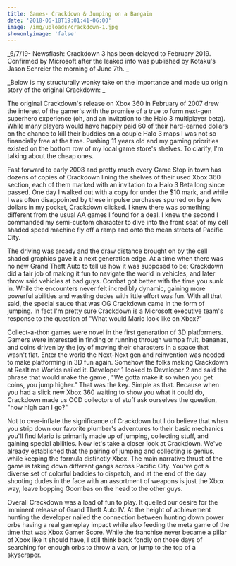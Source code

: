 ```yaml
---
title: Games- Crackdown & Jumping on a Bargain
date: '2018-06-18T19:01:41-06:00'
image: /img/uploads/crackdown-1.jpg
showonlyimage: 'false'
---
```

_6/7/19- Newsflash: Crackdown 3 has been delayed to February 2019. Confirmed by Microsoft after the leaked info was published by Kotaku's Jason Schreier the morning of June 7th. 
_

_Below is my structurally wonky take on the importance and made up origin story of the original Crackdown: 
_

The original Crackdown's release on Xbox 360 in February of 2007 drew the interest of the gamer's with the promise of a true to form next-gen superhero experience (oh, and an invitation to the Halo 3 multiplayer beta). While many players would have happily paid 60 of their hard-earned dollars on the chance to kill their buddies on a couple Halo 3 maps I was not so financially free at the time. Pushing 11 years old and my gaming priorities existed on the bottom row of my local game store's shelves. To clarify, I'm talking about the cheap ones.  

Fast forward to early 2008 and pretty much every Game Stop in town has dozens of copies of Crackdown lining the shelves of their used Xbox 360 section, each of them marked with an invitation to a Halo 3 Beta long since passed. One day I walked out with a copy for under the $10 mark, and while I was often disappointed by these impulse purchases spurred on by a few dollars in my pocket, Crackdown clicked. I knew there was something different from the usual AA games I found for a deal. I knew the second I commanded my semi-custom character to dive into the front seat of my cell shaded speed machine fly off a ramp and onto the mean streets of Pacific City. 

The driving was arcady and the draw distance brought on by the cell shaded graphics gave it a next generation edge. At a time when there was no new Grand Theft Auto to tell us how it was supposed to be; Crackdown did a fair job of making it fun to navigate the world in vehicles, and later throw said vehicles at bad guys. Combat got better with the time you sunk in. While the encounters never felt incredibly dynamic, gaining more powerful abilities and wasting dudes with little effort was fun. With all that said, the special sauce that was OG Crackdown came in the form of jumping. In fact I'm pretty sure Crackdown is a Microsoft executive team's response to the question of "What would Mario look like on Xbox?" 

Collect-a-thon games were novel in the first generation of 3D platformers. Gamers were interested in finding or running through wumpa fruit, bananas, and coins driven by the joy of moving their characters in a space that wasn't flat. Enter the world the Next-Next gen and reinvention was needed to make platforming in 3D fun again. Somehow the folks making Crackdown at Realtime Worlds nailed it. Developer 1 looked to Developer 2 and said the phrase that would make the game , "We gotta make it so when you get coins, you jump higher." That was the key. Simple as that. Because when you had a slick new Xbox 360 waiting to show you what it could do, Crackdown made us OCD collectors of stuff ask ourselves the question, "how high can I go?" 

Not to over-inflate the significance of Crackdown but I do believe that when you strip down our favorite plumber's adventures to their basic mechanics you'll find Mario is primarily made up of jumping, collecting stuff, and gaining special abilities. Now let's take a closer look at Crackdown. We've already established that the pairing of jumping and collecting is genius, while keeping the formula distinctly Xbox. The main narrative thrust of the game is taking down different gangs across Pacific City. You've got a diverse set of colorful baddies to dispatch, and at the end of the day shooting dudes in the face with an assortment of weapons is just the Xbox way, leave bopping Goombas on the head to the other guys. 

Overall Crackdown was a load of fun to play. It quelled our desire for the imminent release of Grand Theft Auto IV. At the height of achievement hunting the developer nailed the connection between hunting down power orbs having a real gameplay impact while also feeding the meta game of the time that was Xbox Gamer Score. While the franchise never became a pillar of Xbox like it should have, I still think back fondly on those days of searching for enough orbs to throw a van, or jump to the top of a skyscraper.
